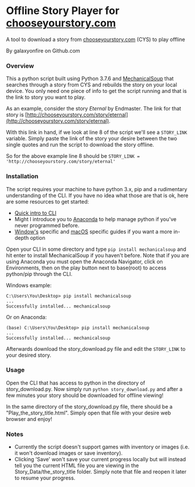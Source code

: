 # Offline Story Player for [chooseyourstory.com](chooseyourstory.com)

A tool to download a story from [chooseyourstory.com](http://chooseyourstory.com) (CYS) to play offline

By galaxyonfire on Github.com

### Overview

This a python script built using Python 3.7.6 and [MechanicalSoup](https://github.com/MechanicalSoup/MechanicalSoup) that searches through a story from CYS and rebuilds the story on your local device. You only need one piece of info to get the script running and that is the link to story you want to play.

As an example, consider the story *Eternal* by Endmaster. The link for that story is [http://chooseyourstory.com/story/eternal](http://chooseyourstory.com/story/eternal).

With this link in hand, if we look at line 8 of the script we'll see a `STORY_LINK` variable. Simply paste the link of the story your desire between the two single quotes and run the script to download the story offline.

So for the above example line 8 should be `STORY_LINK = 'http://chooseyourstory.com/story/eternal'`

### Installation

The script requires your machine to have python 3.x, pip and a rudimentary understanding of the CLI. If you have no idea what those are that is ok, here are some resources to get started:
* [Quick intro to CLI](https://www.w3schools.com/whatis/whatis_cli.asp)
* Might I introduce you to [Anaconda](https://www.anaconda.com/distribution/) to help manage python if you've never programmed before.
* [Window's](https://www.howtogeek.com/197947/how-to-install-python-on-windows/) specific and [macOS](https://docs.python-guide.org/starting/install3/osx/) specific guides if you want a more in-depth option

Open your CLI in some directory and type `pip install mechanicalsoup` and hit enter to install MechanicalSoup if you haven't before. Note that if you are using Anaconda you must open the Anaconda Navigator, click on Environments, then on the play button next to base(root) to access python/pip through the CLI.

Windows example:
```
C:\Users\You\Desktop> pip install mechanicalsoup
...
Successfully installed... mechanicalsoup
```

Or on Anaconda:
```
(base) C:\Users\You\Desktop> pip install mechanicalsoup
...
Successfully installed... mechanicalsoup
```

Afterwards download the story_download.py file and edit the `STORY_LINK` to your desired story.

### Usage

Open the CLI that has access to python in the directory of story_download.py. Now simply run `python story_download.py` and after a few minutes your story should be downloaded for offline viewing!

In the same directory of the story_download.py file, there should be a "Play_the_story_title.html". Simply open that file with your desire web browser and enjoy!

### Notes

* Currently the script doesn't support games with inventory or images (i.e. it won't download images or save inventory).
* Clicking 'Save' won't save your current progress locally but will instead tell you the current HTML file you are viewing in the Story_Data/the_story_title folder. Simply note that file and reopen it later to resume your progress.
